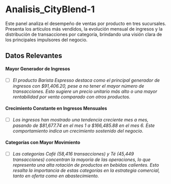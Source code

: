 # Analisis_CityBlend-1
Este panel analiza el desempeño de ventas por producto en tres sucursales. Presenta los artículos más vendidos, la evolución mensual de ingresos y la distribución de transacciones por categoría, brindando una visión clara de los principales impulsores del negocio.
## Datos Relevantes
#### Mayor Generador de Ingresos
- [ ] *El producto Barista Espresso destaca como el principal generador de ingresos con $91,406.20, pese a no tener el mayor número de transacciones. Esto sugiere un precio unitario más alto o una mayor rentabilidad por venta comparado con otros productos.*
#### Crecimiento Constante en Ingresos Mensuales
- [ ] *Los ingresos han mostrado una tendencia creciente mes a mes, pasando de $81,677.74 en el mes 1 a $166,485.88 en el mes 6. Este comportamiento indica un crecimiento sostenido del negocio.*
#### Categorías con Mayor Movimiento
- [ ] *Las categorías Café (58,416 transacciones) y Té (45,449 transacciones) concentran la mayoría de las operaciones, lo que representa una alta rotación de productos en bebidas calientes. Esto resalta la importancia de estas categorías en la estrategia comercial, tanto en oferta como en abastecimiento.*

